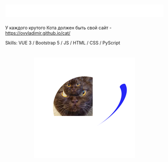 <h1><img src="img/text.svg" alt="Typing SVG" /></h1>

У каждого крутого Кота должен быть свой сайт - https://ovvladimir.github.io/cat/

Skills: VUE 3 / Bootstrap 5 / JS / HTML / CSS / PyScript
<h1 align="center"><img src="img/cat.svg" alt="" /></h1>